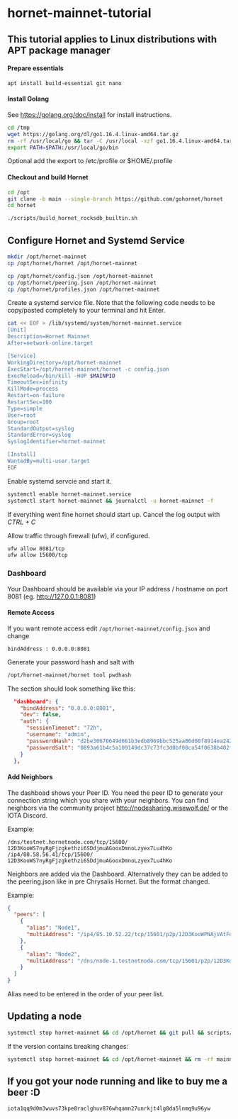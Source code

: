 # hornet-mainnet-tutorial #

## This tutorial applies to Linux distributions with APT package manager ##

#### Prepare essentials

```
apt install build-essential git nano
```
#### Install Golang

See https://golang.org/doc/install for install instructions.
```bash
cd /tmp
wget https://golang.org/dl/go1.16.4.linux-amd64.tar.gz
rm -rf /usr/local/go && tar -C /usr/local -xzf go1.16.4.linux-amd64.tar.gz
export PATH=$PATH:/usr/local/go/bin
```
Optional add the export to /etc/profile or $HOME/.profile


#### Checkout and build Hornet

```bash
cd /opt
git clone -b main --single-branch https://github.com/gohornet/hornet
cd hornet

./scripts/build_hornet_rocksdb_builtin.sh 
```

## Configure Hornet and Systemd Service
```bash
mkdir /opt/hornet-mainnet
cp /opt/hornet/hornet /opt/hornet-mainnet
```

```bash
cp /opt/hornet/config.json /opt/hornet-mainnet
cp /opt/hornet/peering.json /opt/hornet-mainnet
cp /opt/hornet/profiles.json /opt/hornet-mainnet
```

Create a systemd service file. Note that the following code needs to be copy/pasted completely to your terminal and hit Enter.
```bash
cat << EOF > /lib/systemd/system/hornet-mainnet.service
[Unit]
Description=Hornet Mainnet
After=network-online.target

[Service]
WorkingDirectory=/opt/hornet-mainnet
ExecStart=/opt/hornet-mainnet/hornet -c config.json
ExecReload=/bin/kill -HUP $MAINPID
TimeoutSec=infinity
KillMode=process
Restart=on-failure
RestartSec=100
Type=simple
User=root
Group=root
StandardOutput=syslog
StandardError=syslog
SyslogIdentifier=hornet-mainnet

[Install]
WantedBy=multi-user.target
EOF
```

Enable systemd servcie and start it.
```bash
systemctl enable hornet-mainnet.service
systemctl start hornet-mainnet && journalctl -u hornet-mainnet -f
```
If everything went fine hornet should start up. Cancel the log output with _CTRL + C_

Allow traffic through firewall (ufw), if configured.
```bash
ufw allow 8081/tcp
ufw allow 15600/tcp
```

### Dashboard

Your Dashboard should be available via your IP address / hostname on port 8081 (eg. http://127.0.0.1:8081)

#### Remote Access

If you want remote access edit `/opt/hornet-mainnet/config.json` and change

`bindAddress : 0.0.0.0:8081`

Generate your password hash and salt with

```bash
/opt/hornet-mainnet/hornet tool pwdhash
``` 

The section should look something like this:

```json
  "dashboard": {
    "bindAddress": "0.0.0.0:8081",
    "dev": false,
    "auth": {
      "sessionTimeout": "72h",
      "username": "admin",
      "passwordHash": "d2be30670649d661b3edb8969bbc525aa86d00f8914ea2423ad09870b5b0dd15",
      "passwordSalt": "0893a61b4c5a109149dc37c73fc3d0bf08ca54f0638b402f10f3c3eef376cb86"
    }
  },
```

#### Add Neighbors

The dashboad shows your Peer ID. 
You need the peer ID to generate your connection string which you share with your neighbors.
You can find neighbors via the community project http://nodesharing.wisewolf.de/ or the IOTA Discord.

Example:
```
/dns/testnet.hornetnode.com/tcp/15600/ 12D3KooWS7nyRgFjzgkethzi6SDdjmuAGooxDmnoLzyex7Lu4hKo
/ip4/80.58.56.41/tcp/15600/ 12D3KooWS7nyRgFjzgkethzi6SDdjmuAGooxDmnoLzyex7Lu4hKo
```
Neighbors are added via the Dashboard. Alternatively they can be added to the peering.json like in pre Chrysalis Hornet. But the format changed. 

Example:
```json
{
  "peers": [
    {
      "alias": "Node1",
      "multiAddress": "/ip4/85.10.52.22/tcp/15601/p2p/12D3KooWPNAjVAtFdbDzbtB3htTFaGDWQePBK2TSGZLx3wwrkA97"
    },
    {
      "alias": "Node2",
      "multiAddress": "/dns/node-1.testnetnode.com/tcp/15601/p2p/12D3KooWPJ2tQ1uCTSj6L6UNLarkbRBLqWvucot6UQsUreTxtvX3"
    }
  ]
}
```

Alias need to be entered in the order of your peer list.

## Updating a node

```bash
systemctl stop hornet-mainnet && cd /opt/hornet && git pull && scripts/build_hornet_rocksdb_builtin.sh && cp hornet /opt/hornet-mainnet && systemctl start hornet-mainnet
```

If the version contains breaking changes:

```bash
systemctl stop hornet-mainnet && cd /opt/hornet-mainnet && rm -rf mainnetdb && rm -rf snapshots && cd /opt/hornet && git pull && scripts/build_hornet_rocksdb_builtin.sh && cp hornet /opt/hornet-mainnet && systemctl start hornet-mainnet
```
## If you got your node running and like to buy me a beer :D

```iota1qq9d0m3wuvs73kpe8raclghuv876whqamn27unrkjt4lg8da5lnmq9u96yw```
